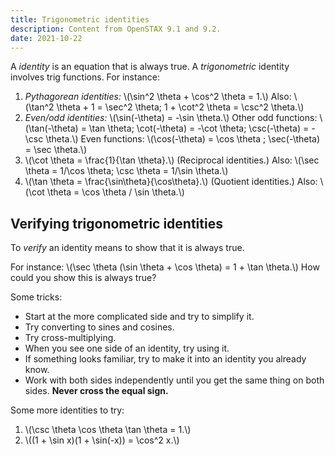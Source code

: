 ```yaml
---
title: Trigonometric identities
description: Content from OpenSTAX 9.1 and 9.2.
date: 2021-10-22
---
```


A *identity* is an equation that is always true. A *trigonometric* identity involves trig functions.
For instance:
1. *Pythagorean identities:* \\(\sin^2 \theta + \cos^2 \theta = 1.\\)
  Also: \\(\tan^2 \theta + 1 = \sec^2 \theta; 1 + \cot^2 \theta = \csc^2 \theta.\\)
2. *Even/odd identities:* \\(\sin(-\theta) = -\sin \theta.\\)
    Other odd functions: \\(\tan(-\theta) = \tan \theta; \cot(-\theta) = -\cot \theta; \csc(-\theta) = -\csc \theta.\\)
    Even functions: \\(\cos(-\theta) = \cos \theta ; \sec(-\theta) = \sec \theta.\\)
3. \\(\cot \theta = \frac{1}{\tan \theta}.\\) (Reciprocal identities.)
  Also: \\(\sec \theta = 1/\cos \theta; \csc \theta = 1/\sin \theta.\\)
4. \\(\tan \theta = \frac{\sin\theta}{\cos\theta}.\\) (Quotient identities.)
  Also: \\(\cot \theta = \cos \theta / \sin \theta.\\)

## Verifying trigonometric identities

To *verify* an identity means to show that it is always true.

For instance: \\(\sec \theta (\sin \theta + \cos \theta) = 1 + \tan \theta.\\)
How could you show this is always true?

Some tricks:
- Start at the more complicated side and try to simplify it.
- Try converting to sines and cosines.
- Try cross-multiplying.
- When you see one side of an identity, try using it.
- If something looks familiar, try to make it into an identity you already know.
- Work with both sides independently until you get the same thing on both sides. **Never cross the equal sign.**

Some more identities to try:
1. \\(\csc \theta \cos \theta \tan \theta = 1.\\)
2. \\((1 + \sin x)(1 + \sin(-x)) = \cos^2 x.\\)  
